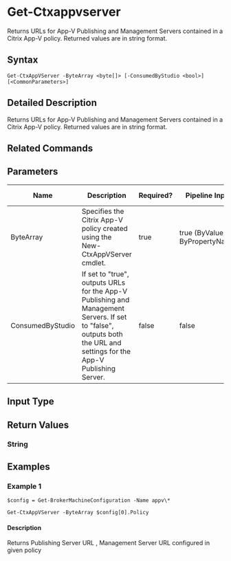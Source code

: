 ﻿
# Get-Ctxappvserver
Returns URLs for App-V Publishing and Management Servers contained in a Citrix App-V policy. Returned values are in string format.
## Syntax
```
Get-CtxAppVServer -ByteArray <byte[]> [-ConsumedByStudio <bool>] [<CommonParameters>]
```
## Detailed Description
Returns URLs for App-V Publishing and Management Servers contained in a Citrix App-V policy. Returned values are in string format.


## Related Commands

## Parameters
| Name   | Description | Required? | Pipeline Input | Default Value |
| --- | --- | --- | --- | --- |
| ByteArray | Specifies the Citrix App-V policy created using the New-CtxAppVServer cmdlet. | true | true (ByValue, ByPropertyName) |  |
| ConsumedByStudio | If set to "true", outputs URLs for the App-V Publishing and Management Servers. If set to "false", outputs both the URL and settings for the App-V Publishing Server. | false | false |  |

## Input Type

### 

## Return Values

### String

## Examples

### Example 1
```
$config = Get-BrokerMachineConfiguration -Name appv\*

Get-CtxAppVServer -ByteArray $config[0].Policy
```
#### Description
Returns Publishing Server URL , Management Server URL configured in given policy

